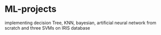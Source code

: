 # ML-projects

implementing decision Tree, KNN, bayesian, artificial neural network from scratch and three SVMs on IRIS database 
